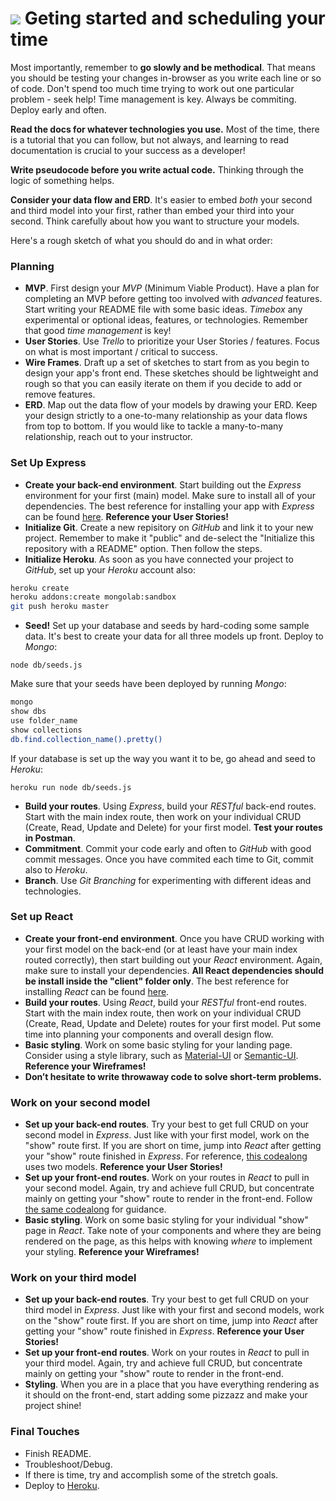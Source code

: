 # ![](https://ga-dash.s3.amazonaws.com/production/assets/logo-9f88ae6c9c3871690e33280fcf557f33.png) Geting started and scheduling your time

Most importantly, remember to **go slowly and be methodical**. That means you should be testing your changes in-browser as you write each line or so of code. Don't spend too much time trying to work out one particular problem - seek help! Time management is key. 
Always be commiting. Deploy early and often.

**Read the docs for whatever technologies you use.** Most of the time, there is a tutorial that you can follow, but not always, and learning to read documentation is crucial to your success as a developer!

**Write pseudocode before you write actual code.** Thinking through the logic of something helps.

**Consider your data flow and ERD**. It's easier to embed _both_ your second and third model into your first, rather than embed your third into your second. Think carefully about how you want to structure your models.

Here's a rough sketch of what you should do and in what order:

### Planning
* __MVP__. First design your _MVP_ (Minimum Viable Product). Have a plan for completing an MVP before getting too involved with _advanced_ features. Start writing your README file with some basic ideas. _Timebox_ any experimental or optional ideas, features, or technologies. Remember that good _time management_ is key!
* __User Stories__. Use _Trello_ to prioritize your User Stories / features. Focus on what is most important / critical to success.
* __Wire Frames__. Draft up a set of sketches to start from as you begin to design your app's front end. These sketches should be lightweight and rough so that you can easily iterate on them if you decide to add or remove features.
* __ERD__. Map out the data flow of your models by drawing your ERD. Keep your design strictly to a one-to-many relationship as your data flows from top to bottom. If you would like to tackle a many-to-many relationship, reach out to your instructor.

### Set Up Express
* __Create your back-end environment__. Start building out the _Express_ environment for your first (main) model. Make sure to install all of your dependencies. The best reference for installing your app with _Express_ can be found [here](https://github.com/ATL-WDI-Exercises/rails_bog_app/blob/master/Bog_MERN_Stack.md). **Reference your User Stories!**
* __Initialize Git__. Create a new repisitory on _GitHub_ and link it to your new project. Remember to make it "public" and de-select the "Initialize this repository with a README" option. Then follow the steps.
* __Initialize Heroku__. As soon as you have connected your project to _GitHub_, set up your _Heroku_ account also:

```bash
heroku create
heroku addons:create mongolab:sandbox
git push heroku master
```

* __Seed!__ Set up your database and seeds by hard-coding some sample data. It's best to create your data for all three models up front. Deploy to _Mongo_:

``node db/seeds.js``

Make sure that your seeds have been deployed by running _Mongo_:

```bash
mongo
show dbs
use folder_name
show collections
db.find.collection_name().pretty()
```

If your database is set up the way you want it to be, go ahead and seed to _Heroku_:

``heroku run node db/seeds.js``

* __Build your routes__. Using _Express_, build your _RESTful_ back-end routes. Start with the main index route, then work on your individual CRUD (Create, Read, Update and Delete) for your first model. **Test your routes in Postman**.
* __Commitment__. Commit your code early and often to _GitHub_ with good commit messages. Once you have commited each time to Git, commit also to _Heroku_.
* __Branch__. Use _Git Branching_ for experimenting with different ideas and technologies.

### Set up React
* __Create your front-end environment__. Once you have CRUD working with your first model on the back-end (or at least have your main index routed correctly), then start building out your _React_ environment. Again, make sure to install your dependencies. **All React dependencies should be install inside the "client" folder only**. The best reference for installing _React_ can be found [here](https://github.com/ATL-WDI-Exercises/rails_bog_app/blob/master/Bog_MERN_Stack.md).
* __Build your routes__. Using _React_, build your _RESTful_ front-end routes. Start with the main index route, then work on your individual CRUD (Create, Read, Update and Delete) routes for your first model. Put some time into planning your components and overall design flow.
* __Basic styling__. Work on some basic styling for your landing page. Consider using a style library, such as [Material-UI](https://www.material-ui.com/#/) or [Semantic-UI](https://react.semantic-ui.com/introduction). **Reference your Wireframes!**
* **Don’t hesitate to write throwaway code to solve short-term problems.**

### Work on your second model
* __Set up your back-end routes__. Try your best to get full CRUD on your second model in _Express_. Just like with your first model, work on the "show" route first. If you are short on time, jump into _React_ after getting your "show" route finished in _Express_. For reference, [this codealong](https://git.generalassemb.ly/atl-wdi/wdi-curriculum/blob/master/instructor_notes/react/react-fullstack-codealong.md) uses two models. **Reference your User Stories!**
* __Set up your front-end routes__. Work on your routes in _React_ to pull in your second model. Again, try and achieve full CRUD, but concentrate mainly on getting your "show" route to render in the front-end. Follow [the same codealong](https://git.generalassemb.ly/atl-wdi/wdi-curriculum/blob/master/instructor_notes/react/react-fullstack-codealong.md) for guidance.
* __Basic styling__. Work on some basic styling for your individual "show" page in _React_. Take note of your components and where they are being rendered on the page, as this helps with knowing _where_ to implement your styling. **Reference your Wireframes!**

### Work on your third model
* __Set up your back-end routes__. Try your best to get full CRUD on your third model in _Express_. Just like with your first and second models, work on the "show" route first. If you are short on time, jump into _React_ after getting your "show" route finished in _Express_. **Reference your User Stories!**
* __Set up your front-end routes__. Work on your routes in _React_ to pull in your third model. Again, try and achieve full CRUD, but concentrate mainly on getting your "show" route to render in the front-end.
* __Styling__. When you are in a place that you have everything rendering as it should on the front-end, start adding some pizzazz and make your project shine!

### Final Touches
* Finish README.
* Troubleshoot/Debug.
* If there is time, try and accomplish some of the stretch goals.
* Deploy to [Heroku](https://www.heroku.com/).
